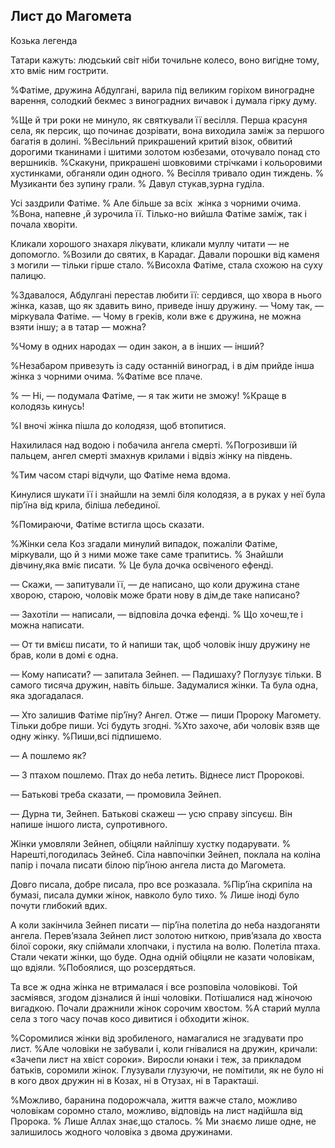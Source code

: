 ## Лист до Магомета

Козька легенда

Татари кажуть: людський світ ніби точильне колесо, воно вигідне тому, хто вміє ним гострити.

%Фатіме, дружина Абдулгані, варила під великим горіхом виноградне варення, солодкий бекмес з виноградних вичавок і думала гірку думу.

%Ще й три роки не минуло, як святкували її весілля.
Перша красуня села, як персик, що починає дозрівати, вона виходила заміж за першого багатія в долині.
%Весільний прикрашений критий вiзок, обвитий дорогими тканинами і шитими золотом юзбезами, оточувало понад сто вершників.
%Скакуни, прикрашенi шовковими стрічками і кольоровими хустинками, обганяли один одного.
% Весілля тривало один тиждень.
% Музиканти без зупину грали.
% Давул стукав,зурна гуділа.

Усі заздрили Фатіме.
% Але більше за всіх  жінка з чорними очима.
%Вона, напевне ,й зурочила її.
Тілько-но вийшла Фатіме заміж, так і почала хворiти.

Кликали хорошого знахаря лікувати, кликали муллу читати — не допомогло.
%Возили до святих, в Карадаг.
Давали порошки від каменя з могили — тільки гірше стало.
%Висохла Фатіме, стала схожою на суху палицю.

%Здавалося, Абдулгані перестав любити її: сердився, що хвора в нього жінка, казав, що як здавить вино, приведе іншу дружину.
— Чому так, — міркувала Фатіме. — Чому в греків, коли вже є дружина, не можна взяти іншу; а в татар — можна?

%Чому в одних народах — один закон, а в інших — інший?

%Незабаром привезуть із саду останній виноград, і в дім прийде інша жінка з чорними очима.
%Фатіме все плаче.

% — Ні, — подумала Фатіме, — я так жити не зможу!
%Краще в колодязь кинусь!

%І вночі жінка пішла до колодязя, щоб втопитися.

Нахилилася над водою і побачила ангела смерті.
%Погрозивши їй пальцем, ангел смерті змахнув крилами і вiдвiз жiнку на південь.

%Тим часом старі вiдчули, що Фатіме нема вдома.

Кинулися шукати її і знайшли на землі біля колодязя, а в руках у неї була пір’їна від крила, біліша лебединої.

%Помираючи, Фатіме встигла щось сказати.

%Жінки села Коз згадали минулий випадок, пожаліли Фатіме, міркували, що й з ними може таке саме трапитись.
% Знайшли дівчину,яка вміє писати.
% Це була дочка освiченого ефенді.

— Скажи, — запитували її, — де написано, що коли дружина стане хворою, старою, чоловік може брати нову в дім,де таке написано?

— Захотіли — написали, — відповіла дочка ефенді.
% Що хочеш,те і можна написати.

— От ти вмієш писати, то й напиши так, щоб чоловік іншу дружину не брав, коли в домі є одна.

— Кому написати? — запитала Зейнеп.
— Падишаху?
Поглузує тільки.
В самого тисяча дружин, навіть більше.
Задумалися жінки.
Та була одна, яка здогадалася.

— Хто залишив Фатіме пір’їну?
Ангел.
Отже — пиши Пророку Магомету.
Тільки добре пиши.
Усі будуть згодні.
%Хто захоче, аби чоловік взяв ще одну жінку.
%Пиши,всі підпишемо.

— А пошлемо як?

— З птахом пошлемо.
Птах до неба летить.
Віднесе лист Пророкові.

— Батькові треба сказати, — промовила Зейнеп.

— Дурна ти, Зейнеп.
Батькові скажеш — усю справу зіпсуєш.
Він напише іншого листа, супротивного.

Жінки умовляли Зейнеп, обіцяли найліпшу хустку подарувати.
% Нарешті,погодилась Зейнеб.
Сіла навпочіпки Зейнеп, поклала на коліна папір і почала писати білою пір’їною ангела листа до Магомета.

Довго писала, добре писала, про все розказала.
%Пір’їна скрипіла на бумазi, писала думки жiнок, навколо було тихо.
% Лише iнодi було почути глибокий вдих.

А коли закінчила Зейнеп писати — пір’їна полетіла до неба наздоганяти ангела.
Перев’язала Зейнеп лист золотою ниткою, прив’язала до хвоста білої сороки, яку спіймали хлопчаки, і пустила на волю.
Полетіла птаха.
Стали чекати жінки, що буде.
Одна одній обіцяли не казати чоловікам, що вдіяли.
%Побоялися, що розсердяться.

Та все ж одна жінка не втрималася і все розповіла чоловікові.
Той засміявся, згодом дізналися й інші чоловіки.
Потішалися над жіночою вигадкою.
Почали дражнили жінок сорочим хвостом.
%А старий мулла села з того часу почав косо дивитися i обходити жінок.

%Соромилися жінки вiд зробиленого, намагалися не згадувати про лист.
%Але чоловіки не забували і, коли гнівалися на дружин, кричали: «Зачепи лист на хвіст сороки».
Виросли юнаки і теж, за прикладом батьків, соромили жінок.
Глузували глузуючи, не помітили, як не було ні в кого двох дружин ні в Козах, ні в Отузах, ні в Таракташі.

%Можливо, баранина подорожчала, життя важче стало, можливо чоловікам соромно стало, можливо, відповідь на лист надійшла від Пророка.
% Лише Аллах знає,що сталось.
% Ми знаємо лише одне, не залишилось жодного чоловiка з двома дружинами.